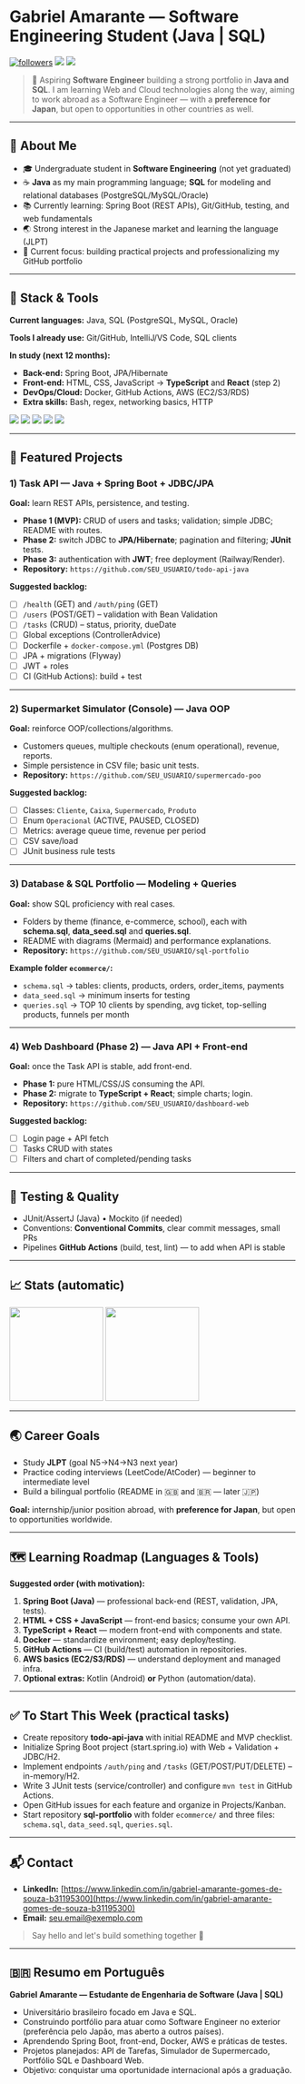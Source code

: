 # Gabriel Amarante — Software Engineering Student (Java | SQL)

<!-- Optional banner -->

<!-- ![banner](./assets/banner-readme.png) -->

<p align="left">
  <a href="https://github.com/authentigg?tab=followers"><img src="https://img.shields.io/github/followers/authentigg?label=Followers&style=for-the-badge" alt="followers"/></a>
  <a href="https://www.linkedin.com/in/gabriel-amarante-gomes-de-souza-b31195300"><img src="https://img.shields.io/badge/LinkedIn-0077B5?style=for-the-badge&logo=linkedin&logoColor=white"/></a>
  <a href="mailto:seu.email@exemplo.com"><img src="https://img.shields.io/badge/Email-Contact-%23ea4335?style=for-the-badge&logo=gmail&logoColor=white"/></a>
</p>

> 🎯 Aspiring **Software Engineer** building a strong portfolio in **Java and SQL**. I am learning Web and Cloud technologies along the way, aiming to work abroad as a Software Engineer — with a **preference for Japan**, but open to opportunities in other countries as well.

---

## 🧭 About Me

* 🎓 Undergraduate student in **Software Engineering** (not yet graduated)
* ☕ **Java** as my main programming language; **SQL** for modeling and relational databases (PostgreSQL/MySQL/Oracle)
* 📚 Currently learning: Spring Boot (REST APIs), Git/GitHub, testing, and web fundamentals
* 🌏 Strong interest in the Japanese market and learning the language (JLPT)
* 🎯 Current focus: building practical projects and professionalizing my GitHub portfolio

---

## 🔧 Stack & Tools

**Current languages:** Java, SQL (PostgreSQL, MySQL, Oracle)

**Tools I already use:** Git/GitHub, IntelliJ/VS Code, SQL clients

**In study (next 12 months):**

* **Back-end:** Spring Boot, JPA/Hibernate
* **Front-end:** HTML, CSS, JavaScript → **TypeScript** and **React** (step 2)
* **DevOps/Cloud:** Docker, GitHub Actions, AWS (EC2/S3/RDS)
* **Extra skills:** Bash, regex, networking basics, HTTP

<p>
  <img src="https://img.shields.io/badge/Java-ED8B00?style=for-the-badge&logo=openjdk&logoColor=white"/>
  <img src="https://img.shields.io/badge/PostgreSQL-316192?style=for-the-badge&logo=postgresql&logoColor=white"/>
  <img src="https://img.shields.io/badge/MySQL-005C84?style=for-the-badge&logo=mysql&logoColor=white"/>
  <img src="https://img.shields.io/badge/Oracle-F80000?style=for-the-badge&logo=oracle&logoColor=white"/>
  <img src="https://img.shields.io/badge/Git-F05032?style=for-the-badge&logo=git&logoColor=white"/>
</p>

---

## 🚀 Featured Projects

### 1) Task API — **Java + Spring Boot + JDBC/JPA**

**Goal:** learn REST APIs, persistence, and testing.

* **Phase 1 (MVP):** CRUD of users and tasks; validation; simple JDBC; README with routes.
* **Phase 2:** switch JDBC to **JPA/Hibernate**; pagination and filtering; **JUnit** tests.
* **Phase 3:** authentication with **JWT**; free deployment (Railway/Render).
* **Repository:** `https://github.com/SEU_USUARIO/todo-api-java`

**Suggested backlog:**

* [ ] `/health` (GET) and `/auth/ping` (GET)
* [ ] `/users` (POST/GET) – validation with Bean Validation
* [ ] `/tasks` (CRUD) – status, priority, dueDate
* [ ] Global exceptions (ControllerAdvice)
* [ ] Dockerfile + `docker-compose.yml` (Postgres DB)
* [ ] JPA + migrations (Flyway)
* [ ] JWT + roles
* [ ] CI (GitHub Actions): build + test

---

### 2) Supermarket Simulator (Console) — **Java OOP**

**Goal:** reinforce OOP/collections/algorithms.

* Customers queues, multiple checkouts (enum operational), revenue, reports.
* Simple persistence in CSV file; basic unit tests.
* **Repository:** `https://github.com/SEU_USUARIO/supermercado-poo`

**Suggested backlog:**

* [ ] Classes: `Cliente`, `Caixa`, `Supermercado`, `Produto`
* [ ] Enum `Operacional` (ACTIVE, PAUSED, CLOSED)
* [ ] Metrics: average queue time, revenue per period
* [ ] CSV save/load
* [ ] JUnit business rule tests

---

### 3) Database & SQL Portfolio — **Modeling + Queries**

**Goal:** show SQL proficiency with real cases.

* Folders by theme (finance, e-commerce, school), each with **schema.sql**, **data\_seed.sql** and **queries.sql**.
* README with diagrams (Mermaid) and performance explanations.
* **Repository:** `https://github.com/SEU_USUARIO/sql-portfolio`

**Example folder `ecommerce/`:**

* `schema.sql` → tables: clients, products, orders, order\_items, payments
* `data_seed.sql` → minimum inserts for testing
* `queries.sql` → TOP 10 clients by spending, avg ticket, top-selling products, funnels per month

---

### 4) Web Dashboard (Phase 2) — **Java API + Front-end**

**Goal:** once the Task API is stable, add front-end.

* **Phase 1:** pure HTML/CSS/JS consuming the API.
* **Phase 2:** migrate to **TypeScript + React**; simple charts; login.
* **Repository:** `https://github.com/SEU_USUARIO/dashboard-web`

**Suggested backlog:**

* [ ] Login page + API fetch
* [ ] Tasks CRUD with states
* [ ] Filters and chart of completed/pending tasks

---

## 🧪 Testing & Quality

* JUnit/AssertJ (Java) • Mockito (if needed)
* Conventions: **Conventional Commits**, clear commit messages, small PRs
* Pipelines **GitHub Actions** (build, test, lint) — to add when API is stable

---
## 📈 Stats (automatic)

<p>
  <img height="165" src="https://github-readme-stats.vercel.app/api?username=authentigg&show_icons=true&theme=transparent" />
  <img height="165" src="https://github-readme-stats.vercel.app/api/top-langs/?username=authentigg&layout=compact&theme=transparent" />
</p>


---


## 🌏 Career Goals

* Study **JLPT** (goal N5→N4→N3 next year)
* Practice coding interviews (LeetCode/AtCoder) — beginner to intermediate level
* Build a bilingual portfolio (README in 🇬🇧 and 🇧🇷 — later 🇯🇵)

**Goal:** internship/junior position abroad, with **preference for Japan**, but open to opportunities worldwide.

---

## 🗺️ Learning Roadmap (Languages & Tools)

**Suggested order (with motivation):**

1. **Spring Boot (Java)** — professional back-end (REST, validation, JPA, tests).
2. **HTML + CSS + JavaScript** — front-end basics; consume your own API.
3. **TypeScript + React** — modern front-end with components and state.
4. **Docker** — standardize environment; easy deploy/testing.
5. **GitHub Actions** — CI (build/test) automation in repositories.
6. **AWS basics (EC2/S3/RDS)** — understand deployment and managed infra.
7. **Optional extras:** Kotlin (Android) **or** Python (automation/data).

---

## ✅ To Start This Week (practical tasks)

* Create repository **todo-api-java** with initial README and MVP checklist.
* Initialize Spring Boot project (start.spring.io) with Web + Validation + JDBC/H2.
* Implement endpoints `/auth/ping` and `/tasks` (GET/POST/PUT/DELETE) – in-memory/H2.
* Write 3 JUnit tests (service/controller) and configure `mvn test` in GitHub Actions.
* Open GitHub issues for each feature and organize in Projects/Kanban.
* Start repository **sql-portfolio** with folder `ecommerce/` and three files: `schema.sql`, `data_seed.sql`, `queries.sql`.

---

## 📬 Contact

* **LinkedIn:** [https://www.linkedin.com/in/gabriel-amarante-gomes-de-souza-b31195300](https://www.linkedin.com/in/gabriel-amarante-gomes-de-souza-b31195300)
* **Email:** [seu.email@exemplo.com](mailto:amarante.ggs@gmail.com)

> Say hello and let's build something together 🤝

---

## 🇧🇷 Resumo em Português

**Gabriel Amarante — Estudante de Engenharia de Software (Java | SQL)**

* Universitário brasileiro focado em Java e SQL.
* Construindo portfólio para atuar como Software Engineer no exterior (preferência pelo Japão, mas aberto a outros países).
* Aprendendo Spring Boot, front-end, Docker, AWS e práticas de testes.
* Projetos planejados: API de Tarefas, Simulador de Supermercado, Portfólio SQL e Dashboard Web.
* Objetivo: conquistar uma oportunidade internacional após a graduação.
